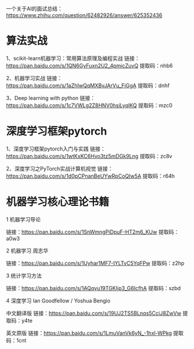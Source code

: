 一个关于AI的面试总结：
https://www.zhihu.com/question/62482926/answer/625352436

# 算法实战

1、scikit-learn机器学习：常用算法原理及编程实战
链接：https://pan.baidu.com/s/1QN6GyFuxn2U2_4pmicZuvQ 提取码：nhb6

2、机器学习实战
链接：https://pan.baidu.com/s/1aZhIwQqMXBvJArVu_FiGgA 提取码：dnhf

3、Deep learning with python
链接：https://pan.baidu.com/s/1c7VWLg2Z8HNV0hsiLyqlKQ 提取码：mzc0

# 深度学习框架pytorch
1、深度学习框架pytorch入门与实践
链接：https://pan.baidu.com/s/1wtKxKC6Hvo3tz5mDGk9Lng 提取码：zc8v

2、深度学习之PyTorch实战计算机视觉
链接：https://pan.baidu.com/s/1d0pCPnanBeUYwRpCoQIw5A 提取码：r64h

# 机器学习核心理论书籍
1 机器学习导论

链接：https://pan.baidu.com/s/1SnWmngPiDpuF-HT2m6_KUw 提取码：a0w3

2 机器学习 周志华

链接：https://pan.baidu.com/s/1Uyhar1MF7-IYLTvC5YqFPw 提取码：z2hp

3 统计学习方法

链接：https://pan.baidu.com/s/1AQqyu19TGKIjp3_G6IcfhA 提取码：szbd

4 深度学习 Ian Goodfellow / Yoshua Bengio 

中文翻译版
链接：https://pan.baidu.com/s/19UJ2TS5BLnqs5CciJ8ZwVw 提取码：y4te

英文原版
链接：https://pan.baidu.com/s/1LmuVanVk6yN_-1hxl-WPkg 提取码：1cnt